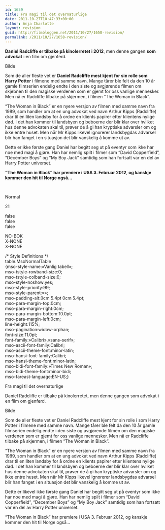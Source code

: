 ```yaml
---
id: 1659
title: Fra magi til det overnaturlige
date: 2011-10-27T10:47:33+00:00
author: Anja Charlotte
layout: revision
guid: http://filmbloggen.net/2011/10/27/1658-revision/
permalink: /2011/10/27/1658-revision/
---
```

**Daniel Radcliffe er tilbake på kinolerretet i 2012**, men denne gangen **som advokat** i en film om gjenferd.

Bilde

Som de aller fleste vet er **Daniel Radcliffe mest kjent for sin rolle som Harry Potter** i filmene med samme navn. Mange tårer ble felt da den 10 år gamle filmserien endelig endte i den siste og avgjørende filmen om skjebnen til den magiske verdenen som er gjemt for oss vanlige mennesker. Men nå er Radcliffe tilbake på skjermen, i filmen “The Woman in Black”.

“The Woman in Black” er en nyere versjon av filmen med samme navn fra 1989, som handler om at en ung advokat ved navn Arthur Kipps (Radcliffe) drar til en liten landsby for å ordne en klients papirer etter klientens nylige død. I det han kommer til landsbyen og beboerne der blir klar over hvilket hus denne advokaten skal til, prøver de å gi han kryptiske advarsler om og ikke entre huset. Men når Mr Kipps likevel ignorerer landsbygdas advarsel blir han fanget i en situasjon det blir vanskelig å komme ut av.

Dette er ikke første gang Daniel har begitt seg ut på eventyr som ikke har noe med magi å gjøre. Han har nemlig spilt i filmer som “David Copperfield”, “December Boys” og “My Boy Jack” samtidig som han fortsatt var en del av Harry Potter universet.

**“The Woman in Black” har premiere i USA 3. Februar 2012, og kanskje kommer den hit til Norge også…**

&nbsp;

<!--[if gte mso 9]>-->

<!--[if gte mso 9]>-->

Normal  


21

false  
false  
false

NO-BOK  
X-NONE  
X-NONE

<!--[if gte mso 9]>-->

<!--[if gte mso 10]>-->

/\* Style Definitions \*/  
table.MsoNormalTable  
{mso-style-name:&raquo;Vanlig tabell&raquo;;  
mso-tstyle-rowband-size:0;  
mso-tstyle-colband-size:0;  
mso-style-noshow:yes;  
mso-style-priority:99;  
mso-style-parent:&raquo;&raquo;;  
mso-padding-alt:0cm 5.4pt 0cm 5.4pt;  
mso-para-margin-top:0cm;  
mso-para-margin-right:0cm;  
mso-para-margin-bottom:10.0pt;  
mso-para-margin-left:0cm;  
line-height:115%;  
mso-pagination:widow-orphan;  
font-size:11.0pt;  
font-family:&raquo;Calibri&raquo;,&raquo;sans-serif&raquo;;  
mso-ascii-font-family:Calibri;  
mso-ascii-theme-font:minor-latin;  
mso-hansi-font-family:Calibri;  
mso-hansi-theme-font:minor-latin;  
mso-bidi-font-family:&raquo;Times New Roman&raquo;;  
mso-bidi-theme-font:minor-bidi;  
mso-fareast-language:EN-US;}

<p class="MsoNormal">
  Fra magi til det overnaturlige
</p>

<p class="MsoNormal">
  Daniel Radcliffe er tilbake på kinolerretet, men denne gangen som advokat i en film om gjenferd.
</p>

<p class="MsoNormal">
  Bilde
</p>

<p class="MsoNormal">
  Som de aller fleste vet er Daniel Radcliffe mest kjent for sin rolle i som Harry Potter i filmene med samme navn. Mange tårer ble felt da den 10 år gamle filmserien endelig endte i den siste og avgjørende filmen om den magiske verdenen som er gjemt for oss vanlige mennesker. Men nå er Radcliffe tilbake på skjermen, i filmen “The Woman in Black”.
</p>

<p class="MsoNormal">
  “The Woman in Black” er en nyere versjon av filmen med samme navn fra 1989, som handler om at en ung advokat ved navn Arthur Kipps (Radcliffe) drar til en liten landsby for å ordne en klients papirer etter klientens nylige død. I det han kommer til landsbyen og beboerne der blir klar over hvilket hus denne advokaten skal til, prøver de å gi han kryptiske advarsler om og ikke entre huset. Men når Mr Kipps likevel ignorerer landsbygdas advarsel blir han fanget i en situasjon det blir vanskelig å komme ut av.
</p>

<p class="MsoNormal">
  Dette er likevel ikke første gang Daniel har begitt seg ut på eventyr som ikke har noe med magi å gjøre. Han har nemlig spilt i filmer som “David Copperfield”, “December Boys” og “My Boy Jack” samtidig som han fortsatt var en del av Harry Potter universet.
</p>

<p class="MsoNormal">
  “The Woman in Black” har premiere i USA 3. Februar 2012, og kanskje kommer den hit til Norge også…
</p>